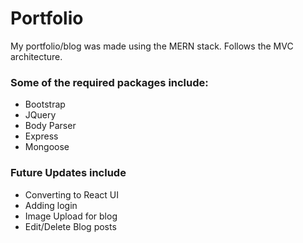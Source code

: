 # Portfolio


My portfolio/blog was made using the MERN stack.
Follows the MVC architecture.


### Some of the required packages include:
* Bootstrap
* JQuery
* Body Parser
* Express
* Mongoose


### Future Updates include
* Converting to React UI
* Adding login
* Image Upload for blog
* Edit/Delete Blog posts